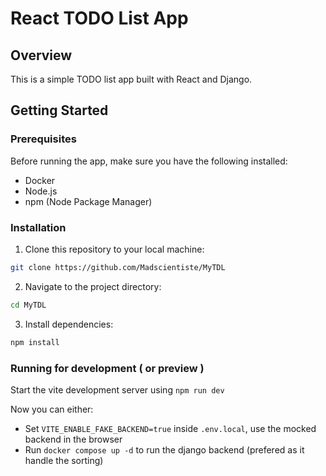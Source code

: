 # React TODO List App

## Overview

This is a simple TODO list app built with React and Django.

## Getting Started

### Prerequisites

Before running the app, make sure you have the following installed:

- Docker
- Node.js
- npm (Node Package Manager)

### Installation

1. Clone this repository to your local machine:

```bash
git clone https://github.com/Madscientiste/MyTDL
```

2. Navigate to the project directory:

```bash
cd MyTDL
```

3. Install dependencies:

```bash
npm install
```

### Running for development ( or preview )

Start the vite development server using `npm run dev`

Now you can either:

- Set `VITE_ENABLE_FAKE_BACKEND=true` inside `.env.local`, use the mocked backend in the browser
- Run `docker compose up -d` to run the django backend (prefered as it handle the sorting)
